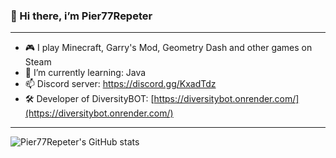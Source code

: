 ### 👋 Hi there, i’m Pier77Repeter

---

- 🎮 I play Minecraft, Garry's Mod, Geometry Dash and other games on Steam
- 👀 I’m currently learning: Java
- 📫 Discord server: https://discord.gg/KxadTdz
- 🛠️ Developer of DiversityBOT: [https://diversitybot.onrender.com/](https://diversitybot.onrender.com/)
<!---
Pier77Repeter/Pier77Repeter is a ✨ special ✨ repository because its `README.md` (this file) appears on your GitHub profile.
You can click the Preview link to take a look at your changes.
--->

---

![Pier77Repeter's GitHub stats](https://github-readme-stats.vercel.app/api?username=Pier77Repeter&show_icons=true&theme=radical)
